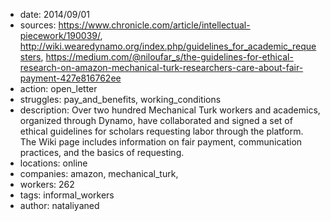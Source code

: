 - date: 2014/09/01
- sources: https://www.chronicle.com/article/intellectual-piecework/190039/, http://wiki.wearedynamo.org/index.php/guidelines_for_academic_requesters, https://medium.com/@niloufar_s/the-guidelines-for-ethical-research-on-amazon-mechanical-turk-researchers-care-about-fair-payment-427e816762ee
- action: open_letter
- struggles: pay_and_benefits, working_conditions
- description: Over two hundred Mechanical Turk workers and academics, organized through Dynamo, have collaborated and signed a set of ethical guidelines for scholars requesting labor through the platform. The Wiki page includes information on fair payment, communication practices, and the basics of requesting.
- locations: online
- companies: amazon, mechanical_turk, 
- workers: 262
- tags: informal_workers
- author: nataliyaned
